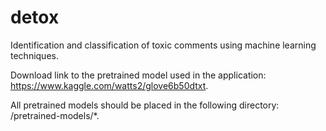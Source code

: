 # detox

Identification and classification of toxic comments using machine learning techniques.

Download link to the pretrained model used in the application:
https://www.kaggle.com/watts2/glove6b50dtxt.

All pretrained models should be placed in the following directory: /pretrained-models/*.
